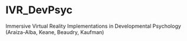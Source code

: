 # IVR_DevPsyc
Immersive Virtual Reality Implementations in Developmental Psychology (Araiza-Alba, Keane, Beaudry, Kaufman)
